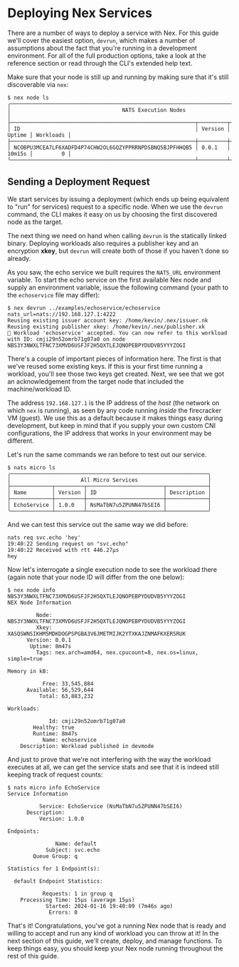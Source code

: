 # Deploying Nex Services
There are a number of ways to deploy a service with Nex. For this guide we'll cover the easiest option, `devrun`, which makes a number of assumptions about the fact that you're running in a development environment. For all of the full production options, take a look at the reference section or read through the CLI's extended help text.

Make sure that your node is still up and running by making sure that it's still discoverable via `nex`:

```
$ nex node ls
╭─────────────────────────────────────────────────────────────────────────────────────────╮
│                                   NATS Execution Nodes                                  │
├──────────────────────────────────────────────────────────┬─────────┬────────┬───────────┤
│ ID                                                       │ Version │ Uptime │ Workloads │
├──────────────────────────────────────────────────────────┼─────────┼────────┼───────────┤
│ NCOBPU3MCEA7LF6XADFD4P74CHW2OL6GQZYPPRRNPDSBNQ5BJPFHHQB5 │ 0.0.1   │ 10m15s │         0 │
╰──────────────────────────────────────────────────────────┴─────────┴────────┴───────────╯
```

## Sending a Deployment Request
We start services by issuing a deployment (which ends up being equivalent to "run" for services) request to a specific node. When we use the `devrun` command, the CLI makes it easy on us by choosing the first discovered node as the target.

The next thing we need on hand when calling `devrun` is the statically linked binary. Deploying workloads also requires a publisher key and an encryption **xkey**, but `devrun` will create both of those if you haven't done so already.

As you saw, the echo service we built requires the `NATS_URL` environment variable. To start the echo service on the first available Nex node and supply an environment variable, issue the following command (your path to the `echoservice` file may differ):

```
$ nex devrun ../examples/echoservice/echoservice nats_url=nats://192.168.127.1:4222
Reusing existing issuer account key: /home/kevin/.nex/issuer.nk
Reusing existing publisher xkey: /home/kevin/.nex/publisher.xk
🚀 Workload 'echoservice' accepted. You can now refer to this workload with ID: cmji29n52omrb71g07a0 on node NBS3Y3NWXLTFNC73XMVD6USFJF2H5QXTLEJQNOPEBPYDUDVB5YYYZOGI
```

There's a couple of important pieces of information here. The first is that we've reused some existing keys. If this is your first time running a workload, you'll see those two keys get created. Next, we see that we got an acknowledgement from the target node that included the machine/workload ID.

The address `192.168.127.1` is the IP address of the _host_ (the network on which `nex` is running), as seen by any code running _inside_ the firecracker VM (guest). We use this as a default because it makes things easy during development, but keep in mind that if you supply your own custom CNI configurations, the IP address that works in your environment may be different.

Let's run the same commands we ran before to test out our service.

```
$ nats micro ls
╭──────────────────────────────────────────────────────────────╮
│                      All Micro Services                      │
├─────────────┬─────────┬────────────────────────┬─────────────┤
│ Name        │ Version │ ID                     │ Description │
├─────────────┼─────────┼────────────────────────┼─────────────┤
│ EchoService │ 1.0.0   │ NsMaTbN7u5ZPUNN47bSEI6 │             │
╰─────────────┴─────────┴────────────────────────┴─────────────╯
```

And we can test this service out the same way we did before:

```
nats req svc.echo 'hey'
19:40:22 Sending request on "svc.echo"
19:40:22 Received with rtt 446.27µs
hey
```

Now let's interrogate a single execution node to see the workload there (again note that your node ID will differ from the one below):

```
$ nex node info NBS3Y3NWXLTFNC73XMVD6USFJF2H5QXTLEJQNOPEBPYDUDVB5YYYZOGI
NEX Node Information

         Node: NBS3Y3NWXLTFNC73XMVD6USFJF2H5QXTLEJQNOPEBPYDUDVB5YYYZOGI
         Xkey: XASQSWNSIKHM5MDKDOGPSPGBA3V6JMETMIJK2YTXKAJZNMAFKXER5RUK
      Version: 0.0.1
       Uptime: 8m47s
         Tags: nex.arch=amd64, nex.cpucount=8, nex.os=linux, simple=true

Memory in kB:

           Free: 33,545,884
      Available: 56,529,644
          Total: 63,883,232

Workloads:

             Id: cmji29n52omrb71g07a0
        Healthy: true
        Runtime: 8m47s
           Name: echoservice
    Description: Workload published in devmode
```

And just to prove that we're not interfering with the way the workload executes at all, we can get the service stats and see that it is indeed still keeping track of request counts:

```
$ nats micro info EchoService
Service Information

          Service: EchoService (NsMaTbN7u5ZPUNN47bSEI6)
      Description: 
          Version: 1.0.0

Endpoints:

               Name: default
            Subject: svc.echo
        Queue Group: q

Statistics for 1 Endpoint(s):

  default Endpoint Statistics:

           Requests: 1 in group q
    Processing Time: 15µs (average 15µs)
            Started: 2024-01-16 19:40:09 (7m46s ago)
             Errors: 0
```
That's it! Congratulations, you've got a running Nex node that is ready and willing to accept and run any kind of workload you can throw at it! In the next section of this guide, we'll create, deploy, and manage functions. To keep things easy, you should keep your Nex node running throughout the rest of this guide.
